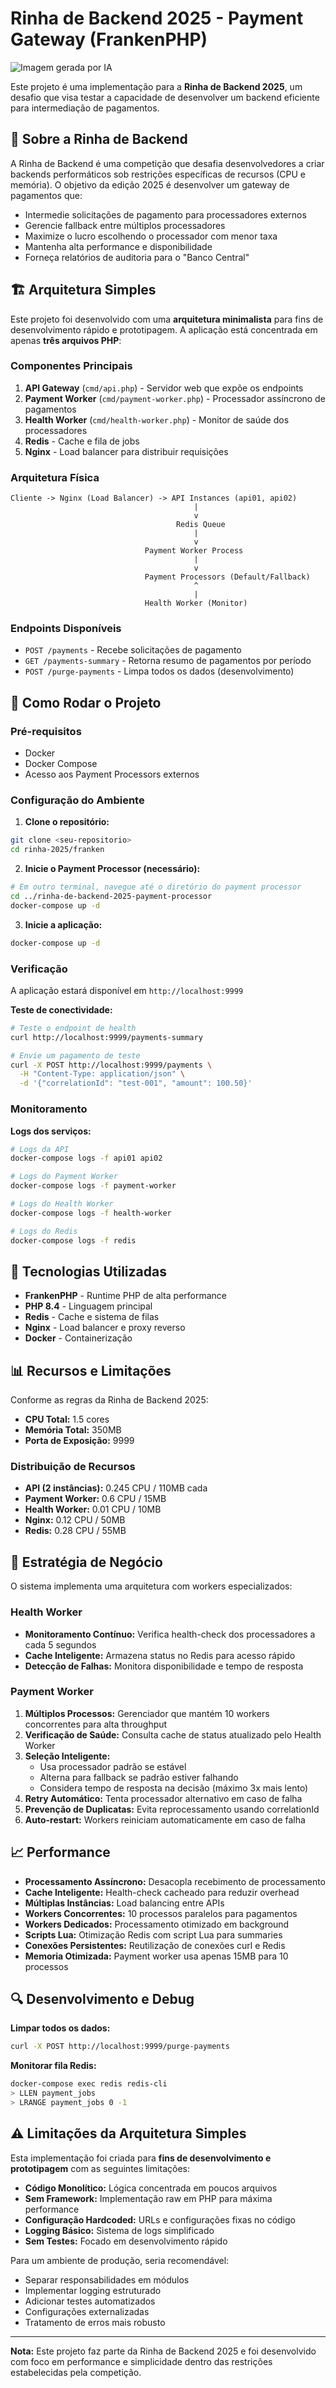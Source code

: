 # Rinha de Backend 2025 - Payment Gateway (FrankenPHP)

![Imagem gerada por IA](./assets/meme.png)

Este projeto é uma implementação para a **Rinha de Backend 2025**, um desafio que visa testar a capacidade de desenvolver um backend eficiente para intermediação de pagamentos.

## 🎯 Sobre a Rinha de Backend

A Rinha de Backend é uma competição que desafia desenvolvedores a criar backends performáticos sob restrições específicas de recursos (CPU e memória). O objetivo da edição 2025 é desenvolver um gateway de pagamentos que:

- Intermedie solicitações de pagamento para processadores externos
- Gerencie fallback entre múltiplos processadores
- Maximize o lucro escolhendo o processador com menor taxa
- Mantenha alta performance e disponibilidade
- Forneça relatórios de auditoria para o "Banco Central"

## 🏗️ Arquitetura Simples

Este projeto foi desenvolvido com uma **arquitetura minimalista** para fins de desenvolvimento rápido e prototipagem. A aplicação está concentrada em apenas **três arquivos PHP**:

### Componentes Principais

1. **API Gateway** (`cmd/api.php`) - Servidor web que expõe os endpoints
2. **Payment Worker** (`cmd/payment-worker.php`) - Processador assíncrono de pagamentos
3. **Health Worker** (`cmd/health-worker.php`) - Monitor de saúde dos processadores
4. **Redis** - Cache e fila de jobs
5. **Nginx** - Load balancer para distribuir requisições

### Arquitetura Física

```
Cliente -> Nginx (Load Balancer) -> API Instances (api01, api02)
                                         |
                                         v
                                     Redis Queue
                                         |
                                         v
                              Payment Worker Process
                                         |
                                         v
                              Payment Processors (Default/Fallback)
                                         ^
                                         |
                              Health Worker (Monitor)
```

### Endpoints Disponíveis

- `POST /payments` - Recebe solicitações de pagamento
- `GET /payments-summary` - Retorna resumo de pagamentos por período
- `POST /purge-payments` - Limpa todos os dados (desenvolvimento)

## 🚀 Como Rodar o Projeto

### Pré-requisitos

- Docker
- Docker Compose
- Acesso aos Payment Processors externos

### Configuração do Ambiente

1. **Clone o repositório:**

```bash
git clone <seu-repositorio>
cd rinha-2025/franken
```

2. **Inicie o Payment Processor (necessário):**

```bash
# Em outro terminal, navegue até o diretório do payment processor
cd ../rinha-de-backend-2025-payment-processor
docker-compose up -d
```

3. **Inicie a aplicação:**

```bash
docker-compose up -d
```

### Verificação

A aplicação estará disponível em `http://localhost:9999`

**Teste de conectividade:**

```bash
# Teste o endpoint de health
curl http://localhost:9999/payments-summary

# Envie um pagamento de teste
curl -X POST http://localhost:9999/payments \
  -H "Content-Type: application/json" \
  -d '{"correlationId": "test-001", "amount": 100.50}'
```

### Monitoramento

**Logs dos serviços:**

```bash
# Logs da API
docker-compose logs -f api01 api02

# Logs do Payment Worker
docker-compose logs -f payment-worker

# Logs do Health Worker
docker-compose logs -f health-worker

# Logs do Redis
docker-compose logs -f redis
```

## 🔧 Tecnologias Utilizadas

- **FrankenPHP** - Runtime PHP de alta performance
- **PHP 8.4** - Linguagem principal
- **Redis** - Cache e sistema de filas
- **Nginx** - Load balancer e proxy reverso
- **Docker** - Containerização

## 📊 Recursos e Limitações

Conforme as regras da Rinha de Backend 2025:

- **CPU Total:** 1.5 cores
- **Memória Total:** 350MB
- **Porta de Exposição:** 9999

### Distribuição de Recursos

- **API (2 instâncias):** 0.245 CPU / 110MB cada
- **Payment Worker:** 0.6 CPU / 15MB
- **Health Worker:** 0.01 CPU / 10MB
- **Nginx:** 0.12 CPU / 50MB
- **Redis:** 0.28 CPU / 55MB

## 🎲 Estratégia de Negócio

O sistema implementa uma arquitetura com workers especializados:

### Health Worker

- **Monitoramento Contínuo:** Verifica health-check dos processadores a cada 5 segundos
- **Cache Inteligente:** Armazena status no Redis para acesso rápido
- **Detecção de Falhas:** Monitora disponibilidade e tempo de resposta

### Payment Worker

1. **Múltiplos Processos:** Gerenciador que mantém 10 workers concorrentes para alta throughput
2. **Verificação de Saúde:** Consulta cache de status atualizado pelo Health Worker
3. **Seleção Inteligente:**
   - Usa processador padrão se estável
   - Alterna para fallback se padrão estiver falhando
   - Considera tempo de resposta na decisão (máximo 3x mais lento)
4. **Retry Automático:** Tenta processador alternativo em caso de falha
5. **Prevenção de Duplicatas:** Evita reprocessamento usando correlationId
6. **Auto-restart:** Workers reiniciam automaticamente em caso de falha

## 📈 Performance

- **Processamento Assíncrono:** Desacopla recebimento de processamento
- **Cache Inteligente:** Health-check cacheado para reduzir overhead
- **Múltiplas Instâncias:** Load balancing entre APIs
- **Workers Concorrentes:** 10 processos paralelos para pagamentos
- **Workers Dedicados:** Processamento otimizado em background
- **Scripts Lua:** Otimização Redis com script Lua para summaries
- **Conexões Persistentes:** Reutilização de conexões curl e Redis
- **Memoria Otimizada:** Payment worker usa apenas 15MB para 10 processos

## 🔍 Desenvolvimento e Debug

**Limpar todos os dados:**

```bash
curl -X POST http://localhost:9999/purge-payments
```

**Monitorar fila Redis:**

```bash
docker-compose exec redis redis-cli
> LLEN payment_jobs
> LRANGE payment_jobs 0 -1
```

## ⚠️ Limitações da Arquitetura Simples

Esta implementação foi criada para **fins de desenvolvimento e prototipagem** com as seguintes limitações:

- **Código Monolítico:** Lógica concentrada em poucos arquivos
- **Sem Framework:** Implementação raw em PHP para máxima performance
- **Configuração Hardcoded:** URLs e configurações fixas no código
- **Logging Básico:** Sistema de logs simplificado
- **Sem Testes:** Focado em desenvolvimento rápido

Para um ambiente de produção, seria recomendável:

- Separar responsabilidades em módulos
- Implementar logging estruturado
- Adicionar testes automatizados
- Configurações externalizadas
- Tratamento de erros mais robusto

---

**Nota:** Este projeto faz parte da Rinha de Backend 2025 e foi desenvolvido com foco em performance e simplicidade dentro das restrições estabelecidas pela competição.

